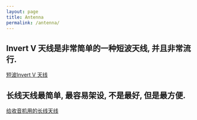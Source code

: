 ```yaml
---
layout: page
title: Antenna
permalink: /antenna/
---
```



## Invert V 天线是非常简单的一种短波天线, 并且非常流行. 
<a href="{{ site.baseurl }}/_post/2019-1-01-invertv-antenna.md"> 短波Invert V 天线</a>


## 长线天线最简单, 最容易架设, 不是最好, 但是最方便.  
<a href="{{ site.baseurl }}/_post/2015-10-06-first-antenna.md"> 给收音机用的长线天线</a>

